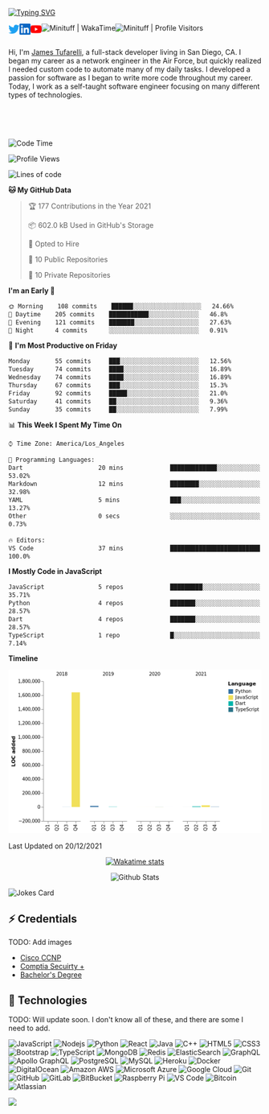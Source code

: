 <!--  Remember to switch this from dev to main branch-->

<!--  Edit link: https://86irk.csb.app/-->
[![Typing SVG](https://readme-typing-svg.herokuapp.com?color=%23F7F7F7&size=25&vCenter=true&height=25&lines=%22Hello+World%2C+I'm+James%22)](https://git.io/typing-svg)

<a href="https://twitter.com/minituff" title="Twitter: @minituff"><img align="left" alt="Minituff | Twitter" width="22px" src="media/twitter.svg"/></a>
  
<a href="https://www.linkedin.com/in/james-tufarelli/" title="LinkedIn: james-tufarelli"><img align="left" alt="James Tufarelli's LinkedIN" width="22px" src="media/linkedin.svg"/></a>

<a href="https://youtube.com/minituff" title="YouTube: minituff"><img align="left" alt="Minituff | YouTube" width="22px" src="media/youtube.svg"/></a>

<a href="https://wakatime.com/@minituff" title="Total time coded since Aug 8 2019"><img align="left" alt="Minituff | WakaTime" src="https://wakatime.com/badge/user/d25089ba-3eb3-432d-8f86-52ba596c3d34.svg?style=flat"/></a>
  
<a href="https://visitor-badge.glitch.me" title="Profile Visitors"><img align="left" alt="Minituff | Profile Visitors" src="https://visitor-badge.glitch.me/badge?page_id=minituff.minituff"/></a>

<br>
<br>

 Hi, I'm [James Tufarelli](https://jamestufarelli.com), a full-stack developer living in San Diego, CA. I began my career as a network engineer in the Air Force, but quickly realized I needed custom code to automate many of my daily tasks. I developed a passion for software as I began to write more code throughout my career. Today, I work as a self-taught software engineer focusing on many different types of technologies.

<br>
<br>
<br>

<!--START_SECTION:waka-->
![Code Time](http://img.shields.io/badge/Code%20Time-1%2C134%20hrs%2020%20mins-blue)

![Profile Views](http://img.shields.io/badge/Profile%20Views-118-blue)

![Lines of code](https://img.shields.io/badge/From%20Hello%20World%20I%27ve%20Written-2%20Million%20lines%20of%20code-blue)

**🐱 My GitHub Data** 

> 🏆 177 Contributions in the Year 2021
 > 
> 📦 602.0 kB Used in GitHub's Storage 
 > 
> 💼 Opted to Hire
 > 
> 📜 10 Public Repositories 
 > 
> 🔑 10 Private Repositories  
 > 
**I'm an Early 🐤** 

```text
🌞 Morning    108 commits    ██████░░░░░░░░░░░░░░░░░░░   24.66% 
🌆 Daytime    205 commits    ███████████░░░░░░░░░░░░░░   46.8% 
🌃 Evening    121 commits    ███████░░░░░░░░░░░░░░░░░░   27.63% 
🌙 Night      4 commits      ░░░░░░░░░░░░░░░░░░░░░░░░░   0.91%

```
📅 **I'm Most Productive on Friday** 

```text
Monday       55 commits     ███░░░░░░░░░░░░░░░░░░░░░░   12.56% 
Tuesday      74 commits     ████░░░░░░░░░░░░░░░░░░░░░   16.89% 
Wednesday    74 commits     ████░░░░░░░░░░░░░░░░░░░░░   16.89% 
Thursday     67 commits     ███░░░░░░░░░░░░░░░░░░░░░░   15.3% 
Friday       92 commits     █████░░░░░░░░░░░░░░░░░░░░   21.0% 
Saturday     41 commits     ██░░░░░░░░░░░░░░░░░░░░░░░   9.36% 
Sunday       35 commits     ██░░░░░░░░░░░░░░░░░░░░░░░   7.99%

```


📊 **This Week I Spent My Time On** 

```text
⌚︎ Time Zone: America/Los_Angeles

💬 Programming Languages: 
Dart                     20 mins             █████████████░░░░░░░░░░░░   53.02% 
Markdown                 12 mins             ████████░░░░░░░░░░░░░░░░░   32.98% 
YAML                     5 mins              ███░░░░░░░░░░░░░░░░░░░░░░   13.27% 
Other                    0 secs              ░░░░░░░░░░░░░░░░░░░░░░░░░   0.73%

🔥 Editors: 
VS Code                  37 mins             █████████████████████████   100.0%

```

**I Mostly Code in JavaScript** 

```text
JavaScript               5 repos             █████████░░░░░░░░░░░░░░░░   35.71% 
Python                   4 repos             ███████░░░░░░░░░░░░░░░░░░   28.57% 
Dart                     4 repos             ███████░░░░░░░░░░░░░░░░░░   28.57% 
TypeScript               1 repo              █░░░░░░░░░░░░░░░░░░░░░░░░   7.14%

```


**Timeline**

![Chart not found](https://raw.githubusercontent.com/Minituff/Minituff/main/charts/bar_graph.png) 


 Last Updated on 20/12/2021
<!--END_SECTION:waka-->

<div align="center">
  
  [![Wakatime stats](https://github-readme-stats.vercel.app/api/wakatime?username=minituff&langs_count=12&layout=compact)](https://wakatime.com/@minituff)

  ![Github Stats](https://minituff-github-readme-stats.vercel.app/api?username=minituff&count_private=true&show_icons=true&include_all_commits=true&hide=stars)

</div>

<!-- / Trying to place them side by side-->
<!-- <a  href="https://wakatime.com/@minituff">
  <img alt="" width="49%" src="https://github-readme-stats.vercel.app/api/wakatime?username=minituff&langs_count=12&layout=compact" href="https://github.com/" />
  <img alt="" width="49%" src="https://minituff-github-readme-stats.vercel.app/api?username=minituff&count_private=true&show_icons=true&include_all_commits=true&hide=stars" href="https://github.com/" /> -->
  
</a>

![Jokes Card](https://readme-jokes.vercel.app/api)

## ⚡ Credentials

TODO: Add images

* [Cisco CCNP](https://www.credly.com/users/james-tufarelli/)
* [Comptia Secuirty +](https://www.credly.com/users/james-tufarelli/)
* [Bachelor's Degree](https://www.parchment.com/u/award/f567052386bf98a29872aa10fb671d30)

## 🔧 Technologies

TODO: Will update soon. I don't know all of these, and there are some I need to add.

![JavaScript](https://img.shields.io/badge/-JavaScript-black?style=flat-square&logo=javascript)
![Nodejs](https://img.shields.io/badge/-Nodejs-black?style=flat-square&logo=Node.js)
![Python](https://img.shields.io/badge/-Python-black?style=flat-square&logo=Python)
![React](https://img.shields.io/badge/-React-black?style=flat-square&logo=react)
![Java](https://img.shields.io/badge/-java-E34A86?style=flat-square&logo=java)
![C++](https://img.shields.io/badge/-C++-00599C?style=flat-square&logo=c)
![HTML5](https://img.shields.io/badge/-HTML5-E34F26?style=flat-square&logo=html5&logoColor=white)
![CSS3](https://img.shields.io/badge/-CSS3-1572B6?style=flat-square&logo=css3)
![Bootstrap](https://img.shields.io/badge/-Bootstrap-563D7C?style=flat-square&logo=bootstrap)
![TypeScript](https://img.shields.io/badge/-TypeScript-007ACC?style=flat-square&logo=typescript&logoColor=white)
![MongoDB](https://img.shields.io/badge/-MongoDB-black?style=flat-square&logo=mongodb)
![Redis](https://img.shields.io/badge/-Redis-black?style=flat-square&logo=Redis)
![ElasticSearch](https://img.shields.io/badge/-ElasticSearch-005571?style=flat-square&logo=elasticsearch)
![GraphQL](https://img.shields.io/badge/-GraphQL-E10098?style=flat-square&logo=graphql)
![Apollo GraphQL](https://img.shields.io/badge/-Apollo%20GraphQL-311C87?style=flat-square&logo=apollo-graphql)
![PostgreSQL](https://img.shields.io/badge/-PostgreSQL-336791?style=flat-square&logo=postgresql)
![MySQL](https://img.shields.io/badge/-MySQL-black?style=flat-square&logo=mysql)
![Heroku](https://img.shields.io/badge/-Heroku-430098?style=flat-square&logo=heroku)
![Docker](https://img.shields.io/badge/-Docker-black?style=flat-square&logo=docker)
![DigitalOcean](https://img.shields.io/badge/-Digital%20Ocean-darkblue?style=flat-square&logo=digitalocean)
![Amazon AWS](https://img.shields.io/badge/Amazon%20AWS-232F3E?style=flat-square&logo=amazon-aws)
![Microsoft Azure](https://img.shields.io/badge/Microsoft%20Azure-232F7E?style=flat-square&logo=microsoft-azure)
![Google Cloud](https://img.shields.io/badge/Google%20Cloud-black?style=flat-square&logo=google-cloud)
![Git](https://img.shields.io/badge/-Git-black?style=flat-square&logo=git)
![GitHub](https://img.shields.io/badge/-GitHub-181717?style=flat-square&logo=github)
![GitLab](https://img.shields.io/badge/-GitLab-FCA121?style=flat-square&logo=gitlab)
![BitBucket](https://img.shields.io/badge/-BitBucket-darkblue?style=flat-square&logo=bitbucket)
![Raspberry Pi](https://img.shields.io/badge/-Raspberry%20Pi-C51A4A?style=flat-square&logo=Raspberry-Pi)
![VS Code](https://img.shields.io/badge/-VSCode-%23007ACC?style=flat-square&logo=visual-studio-code)
![Bitcoin](https://img.shields.io/static/v1?style=for-the-badge&message=Bitcoin&color=222222&logo=Bitcoin&logoColor=F7931A&label=)
![Atlassian](https://img.shields.io/static/v1?style=for-the-badge&message=Atlassian&color=0052CC&logo=Atlassian&logoColor=FFFFFF&label=)

<!-- https://github.com/kyechan99/capsule-render -->
<img src="https://capsule-render.vercel.app/api?type=waving&color=gradient&height=80&section=footer"/>

<!--
GithubReadme stats: https://github.com/anuraghazra/github-readme-stats
Useful shields.io links: https://github.com/progfay/shields-with-icon
Header SVG Maker: https://readme-typing-svg.herokuapp.com/
**Minituff/Minituff** is a ✨ _special_ ✨ repository because its `README.md` (this file) appears on your GitHub profile.

Here are some ideas to get you started:

- 🔭 I’m currently working on ...
- 🌱 I’m currently learning ...
- 👯 I’m looking to collaborate on ...
- 🤔 I’m looking for help with ...
- 💬 Ask me about ...
- 📫 How to reach me: ...
- 😄 Pronouns: ...
- ⚡ Fun fact: ...
-->
